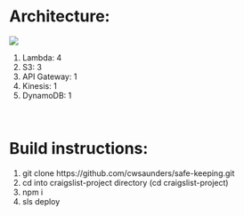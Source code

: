 # Architecture:

<img src="https://i.imgur.com/EiDVJKn.jpg">

<ol>
  <li>Lambda: 4</li>
  <li>S3: 3</li>
  <li>API Gateway: 1</li>
  <li>Kinesis: 1</li>
  <li>DynamoDB: 1</li>
 </ol>
<br>

# Build instructions:

<ol>
  <li>git clone https://github.com/cwsaunders/safe-keeping.git</li>
  <li>cd into craigslist-project directory (cd craigslist-project)</li>
  <li>npm i</li>
  <li>sls deploy</li>
  
  
  
 </ol>
